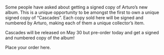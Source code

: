 Some people have asked about getting a signed copy of Arturo’s new album. This is a unique opportunity to be amongst the first to own a unique signed copy of “Cascades”. Each copy sold here will be signed and numbered by Arturo, making each of them a unique collector’s item.

Cascades will be released on May 30 but pre-order today and get a signed and numbered copy of the album!

Place your order here.